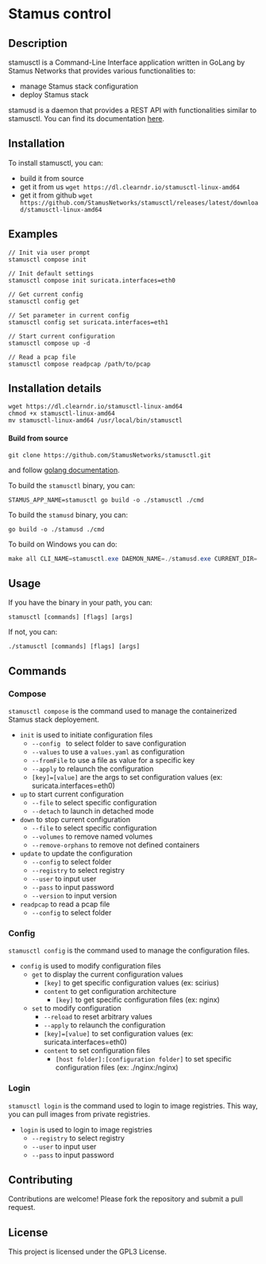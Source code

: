 # Stamus control

## Description
stamusctl is a Command-Line Interface application written in GoLang by Stamus Networks that provides various functionalities to:
- manage Stamus stack configuration
- deploy Stamus stack

stamusd is a daemon that provides a REST API with functionalities similar to stamusctl.
You can find its documentation [here](./cmd/daemon/docs/swagger.json).

## Installation
To install stamusctl, you can:
- build it from source
- get it from us `wget https://dl.clearndr.io/stamusctl-linux-amd64`
- get it from github `wget https://github.com/StamusNetworks/stamusctl/releases/latest/download/stamusctl-linux-amd64`

## Examples
```
// Init via user prompt
stamusctl compose init

// Init default settings
stamusctl compose init suricata.interfaces=eth0

// Get current config
stamusctl config get

// Set parameter in current config
stamusctl config set suricata.interfaces=eth1

// Start current configuration
stamusctl compose up -d

// Read a pcap file
stamusctl compose readpcap /path/to/pcap
```

## Installation details
```
wget https://dl.clearndr.io/stamusctl-linux-amd64
chmod +x stamusctl-linux-amd64
mv stamusctl-linux-amd64 /usr/local/bin/stamusctl
```

#### Build from source
```
git clone https://github.com/StamusNetworks/stamusctl.git
```
and follow [golang documentation](https://go.dev/doc/tutorial/compile-install).

To build the `stamusctl` binary, you can:
```shell
STAMUS_APP_NAME=stamusctl go build -o ./stamusctl ./cmd
```

To build the `stamusd` binary, you can:
```shell
go build -o ./stamusd ./cmd
```

To build on Windows you can do:
```powershell
make all CLI_NAME=stamusctl.exe DAEMON_NAME=./stamusd.exe CURRENT_DIR=. HOST_OS=windows HOST_ARCH=amd64 VERSION=$(cat VERSION) GIT_COMMIT=$(git rev-parse HEAD)
```

## Usage
If you have the binary in your path, you can:
```
stamusctl [commands] [flags] [args]
```
If not, you can:
```
./stamusctl [commands] [flags] [args]
```

## Commands

### Compose
`stamusctl compose` is the command used to manage the containerized Stamus stack deployement.

- `init` is used to initiate configuration files
  - `--config ` to select folder to save configuration
  - `--values` to use a `values.yaml` as configuration
  - `--fromFile` to use a file as value for a specific key
  - `--apply` to relaunch the configuration
  - `[key]=[value]` are the args to set configuration values (ex: suricata.interfaces=eth0)
- `up` to start current configuration
  - `--file` to select specific configuration
  - `--detach` to launch in detached mode
- `down` to stop current configuration
  - `--file` to select specific configuration
  - `--volumes` to remove named volumes
  - `--remove-orphans` to remove not defined containers
- `update` to update the configuration
  - `--config` to select folder
  - `--registry` to select registry
  - `--user` to input user
  - `--pass` to input password
  - `--version` to input version
- `readpcap` to read a pcap file
  - `--config` to select folder

### Config
`stamusctl config` is the command used to manage the configuration files.

- `config` is used to modify configuration files
  - `get` to display the current configuration values
    - `[key]` to get specific configuration values (ex: scirius)
    - `content` to get configuration architecture
      - `[key]` to get specific configuration files (ex: nginx)
  - `set` to modify configuration
    - `--reload` to reset arbitrary values
    - `--apply` to relaunch the configuration
    - `[key]=[value]` to set configuration values (ex: suricata.interfaces=eth0)
    - `content` to set configuration files
      - `[host folder]:[configuration folder]` to set specific configuration files (ex: ./nginx:/nginx)

### Login
`stamusctl login` is the command used to login to image registries.
This way, you can pull images from private registries.

- `login` is used to login to image registries
  - `--registry` to select registry
  - `--user` to input user
  - `--pass` to input password

## Contributing
Contributions are welcome! Please fork the repository and submit a pull request.

## License
This project is licensed under the GPL3 License.
